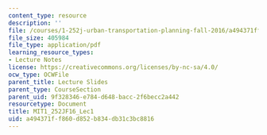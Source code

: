 ```yaml
---
content_type: resource
description: ''
file: /courses/1-252j-urban-transportation-planning-fall-2016/a494371ff860d852b834db31c3bc8816_MIT1_252JF16_Lec1.pdf
file_size: 405984
file_type: application/pdf
learning_resource_types:
- Lecture Notes
license: https://creativecommons.org/licenses/by-nc-sa/4.0/
ocw_type: OCWFile
parent_title: Lecture Slides
parent_type: CourseSection
parent_uid: 9f328346-e784-d648-bacc-2f6becc2a442
resourcetype: Document
title: MIT1_252JF16_Lec1
uid: a494371f-f860-d852-b834-db31c3bc8816
---
```

